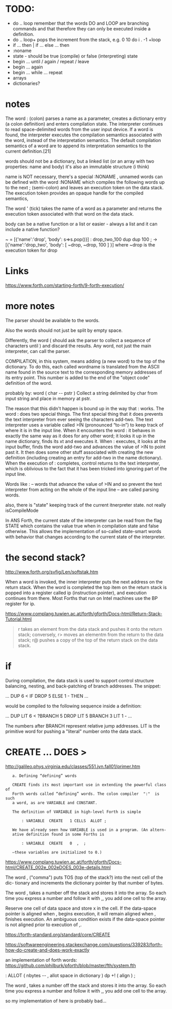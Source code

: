
# TODO:

- do .. loop remember that the words DO and LOOP are branching commands and that therefore they can only be executed inside a definition.
- do .. loop+ pops the increment from the stack, e.g. 0 10 do i . -1 +loop
- if ... then | if ... else ... then
- :noname
- state - should be true (compile) or false (interpreting) state
- begin ... until / again / repeat / leave
- begin ... again
- begin ... while ... repeat
- arrays
- dictionaries?

# notes 

The word : (colon) parses a name as a parameter, creates a dictionary entry (a colon definition) and enters compilation state. The interpreter continues to read space-delimited words from the user input device. If a word is found, the interpreter executes the compilation semantics associated with the word, instead of the interpretation semantics. The default compilation semantics of a word are to append its interpretation semantics to the current definition.[21]

words should not be a dictionary, but a linked list (or an array with two properties: name and body)
it's also an immutable structure (i think)

name is NOT necessary, there's a special :NONAME , unnamed words can be defined with the word :NONAME which compiles the following words up to the next ; (semi-colon) and leaves an execution token on the data stack. The execution token provides an opaque handle for the compiled semantics,

The word ' (tick) takes the name of a word as a parameter and returns the execution token associated with that word on the data stack.

body can be a native function or a list
or easier - always a list and it can include a native function?

~ = [{'name':'drop', 'body': s=>s.pop()}]
: drop_two_100 dup dup 100 ; -> [{'name':'drop_two', 'body': [ ~drop,  ~drop, 100 ] }] where ~drop is the execution token for drop

# Links

https://www.forth.com/starting-forth/9-forth-execution/

# more notes

The parser should be available to the words. 

Also the words should not just be split by empty space.

Differently, the word ( should ask the parser to collect a sequence of characters until ) and discard the results.
Any word, not just the main interpreter, can call the parser.

COMPILATION, in this system, means adding (a new word) to the top of the dictionary. To do this, each called wordname is translated from the ASCII name found in the source text to the corresponding memory addresses of its entry point. This number is added to the end of the "object code" definition of the word.

probably by: word	( char -- pstr ) 	Collect a string delimited by char from input string and place in memory at pstr.

The reason that this didn't happen is bound up in the way that : works. The word : does two special things. The first special thing that it does prevents the text interpreter from ever seeing the characters add-two. The text interpreter uses a variable called >IN (pronounced “to-in”) to keep track of where it is in the input line. When it encounters the word : it behaves in exactly the same way as it does for any other word; it looks it up in the name dictionary, finds its xt and executes it. When : executes, it looks at the input buffer, finds the word add-two and advances the value of >IN to point past it. It then does some other stuff associated with creating the new definition (including creating an entry for add-two in the name dictionary). When the execution of : completes, control returns to the text interpreter, which is oblivious to the fact that it has been tricked into ignoring part of the input line.

Words like : – words that advance the value of >IN and so prevent the text interpreter from acting on the whole of the input line – are called parsing words.

also, there is "state" keeping track of the current itnerpreter state. not really isCompileMode

In ANS Forth, the current state of the interpreter can be read from the flag STATE which contains the value true when in compilation state and false otherwise. This allows the implementation of so-called state-smart words with behavior that changes according to the current state of the interpreter.

# the second stack?

http://www.forth.org/svfig/Len/softstak.htm

When a word is invoked, the inner interpreter puts the next address on the return stack. When the word is completed the top item on the return stack is popped into a register called ip (instruction pointer), and execution continues from there. Most Forths that run on Intel machines use the BP register for ip.

https://www.complang.tuwien.ac.at/forth/gforth/Docs-html/Return-Stack-Tutorial.html

>r takes an element from the data stack and pushes it onto the return stack; conversely, r> moves an elementm from the return to the data stack; r@ pushes a copy of the top of the return stack on the data stack.

# if

During compilation, the data stack is used to support control structure balancing, nesting, and back-patching of branch addresses. The snippet:

 ... DUP 6 < IF DROP 5 ELSE 1 - THEN ...

would be compiled to the following sequence inside a definition:

 ... DUP LIT 6 < ?BRANCH 5  DROP LIT 5  BRANCH 3  LIT 1 - ...

The numbers after BRANCH represent relative jump addresses. LIT is the primitive word for pushing a "literal" number onto the data stack.

# CREATE ... DOES >

http://galileo.phys.virginia.edu/classes/551.jvn.fall01/primer.htm

       a. Defining “defining” words 

       CREATE finds its most important use in extending the powerful class of 
       Forth words called “defining” words. The colon compiler  ":"  is such 
       a word, as are VARIABLE and CONSTANT. 

       The definition of VARIABLE in high-level Forth is simple 

           : VARIABLE  CREATE   1 CELLS  ALLOT ;

       We have already seen how VARIABLE is used in a program. (An altern-
       ative definition found in some Forths is

           : VARIABLE  CREATE   0  ,  ;

       —these variables are initialized to 0.)

https://www.complang.tuwien.ac.at/forth/gforth/Docs-html/CREATE_002e_002eDOES_003e-details.html

The word , ("comma") puts TOS (top of the stack?) into the next cell of the dic-
           tionary and increments the dictionary pointer by that number of
           bytes.

The word , takes a number off the stack and stores it into the array. So each time you express a number and follow it with ,, you add one cell to the array.

Reserve one cell of data space and store x in the cell. If the data-space pointer is aligned when , begins execution, it will remain aligned when , finishes execution. An ambiguous condition exists if the data-space pointer is not aligned prior to execution of ,.

https://forth-standard.org/standard/core/CREATE

https://softwareengineering.stackexchange.com/questions/339283/forth-how-do-create-and-does-work-exactly

an implementation of forth words:
https://github.com/philburk/pforth/blob/master/fth/system.fth

: ALLOT ( nbytes -- , allot space in dictionary ) dp +! ( align ) ;

The word , takes a number off the stack and stores it into the array. So each time you express a number and follow it with ,, you add one cell to the array.

so my implementation of here is probably bad...